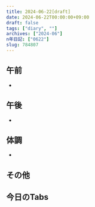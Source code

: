 ```yaml
---
title: 2024-06-22[draft]
date: 2024-06-22T00:00:00+09:00
draft: false
tags: ["diary", ""]
archives: ["2024-06"]
n年日記: ["0622"]
slug: 784807
---
```

## 午前
- 
## 午後
- 
## 体調
- 
## その他
## 今日のTabs